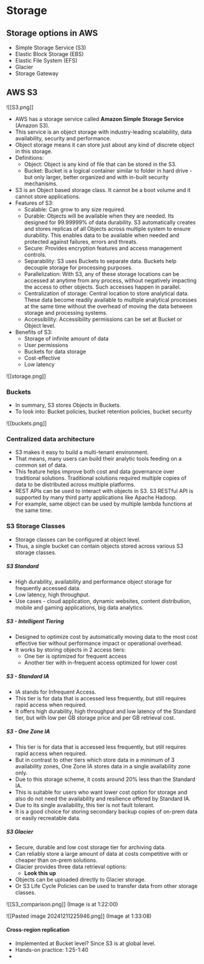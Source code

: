 # Storage

## Storage options in AWS
* Simple Storage Service (S3)
* Elastic Block Storage (EBS)
* Elastic File System (EFS)
* Glacier
* Storage Gateway

## AWS S3
![[S3.png]]
* AWS has a storage service called **Amazon Simple Storage Service** (Amazon S3). 
* This service is an object storage with industry-leading scalability, data availability, security and performance. 
* Object storage means it can store just about any kind of discrete object in this storage.
* Definitions: 
	* Object: Object is any kind of file that can be stored in the S3. 
	* Bucket: Bucket is a logical container similar to folder in hard drive - but only larger, better organized and with in-built security mechanisms. 
* S3 is an Object based storage class. It cannot be a boot volume and it cannot store applications. 
* Features of S3: 
	* Scalable: Can grow to any size required. 
	* Durable: Objects will be available when they are needed. Its designed for 99.99999% of data durability. S3 automatically creates and stores replicas of all Objects across multiple system to ensure durability. This enables data to be available when needed and protected against failures, errors and threats. 
	* Secure: Provides encryption features and access management controls. 
	* Separability: S3 uses Buckets to separate data. Buckets help decouple storage for processing purposes. 
	* Parallelization: With S3, any of these storage locations can be accessed at anytime from any process, without negatively impacting the access to other objects. Such accesses happen in parallel. 
	* Centralization of storage: Central location to store analytical data. These data become readily available to multiple analytical processes at the same time without the overhead of moving the data between storage and processing systems. 
	* Accessibility: Accessibility permissions can be set at Bucket or Object level. 
* Benefits of S3:
	* Storage of infinite amount of data
	* User permissions
	* Buckets for data storage
	* Cost-effective
	* Low latency

![[storage.png]]

### Buckets
* In summary, S3 stores Objects in Buckets. 
* To look into: Bucket policies, bucket retention policies, bucket security

![[buckets.png]]


### Centralized data architecture
* S3 makes it easy to build a multi-tenant environment. 
* That means, many users can build their analytic tools feeding on a common set of data. 
* This feature helps improve both cost and data governance over traditional solutions. Traditional solutions required multiple copies of data to be distributed across multiple platforms. 
* REST APIs can be used to interact with objects in S3. S3 RESTful API is supported by many third party applications like Apache Hadoop. 
* For example, same object can be used by multiple lambda functions at the same time. 

### S3 Storage Classes
* Storage classes can be configured at object level. 
* Thus, a single bucket can contain objects stored across various S3 storage classes.
##### S3 Standard
- High durability, availability and performance object storage for frequently accessed data.
- Low latency, high throughput. 
- Use cases - cloud application, dynamic websites, content distribution, mobile and gaming applications, big data analytics. 
##### S3 - Intelligent Tiering
* Designed to optimize cost by automatically moving data to the most cost effective tier without performance impact or operational overhead. 
* It works by storing objects in 2 access tiers: 
	* One tier is optimized for frequent access
	* Another tier with in-frequent access optimized for lower cost
##### S3 - Standard IA
* IA stands for Infrequent Access. 
* This tier is for data that is accessed less frequently, but still requires rapid access when required. 
* It offers high durability, high throughput and low latency of the Standard tier, but with low per GB storage price and per GB retrieval cost. 
##### S3 - One Zone IA
* This tier is for data that is accessed less frequently, but still requires rapid access when required. 
* But in contrast to other tiers which store data in a minimum of 3 availability zones, One Zone IA stores data in a single availability zone only.
* Due to this storage scheme, it costs around 20% less than the Standard IA. 
* This is suitable for users who want lower cost option for storage and also do not need the availability and resilience offered by Standard IA. 
* Due to its single availability, this tier is not fault tolerant.
* It is a good choice for storing secondary backup copies of on-prem data or easily recreatable data. 
##### S3 Glacier
* Secure, durable and low cost storage tier for archiving data. 
* Can reliably store a large amount of data at costs competitive with or cheaper than on-prem solutions. 
* Glacier provides three data retrieval options: 
	* **Look this up**
* Objects can be uploaded directly to Glacier storage. 
* Or S3 Life Cycle Policies can be used to transfer data from other storage classes. 

![[S3_comparison.png]]
(Image is at 1:22:00)


![[Pasted image 20241211225946.png]]
(Image at 1:33:08)
#### Cross-region replication
* Implemented at Bucket level? Since S3 is at global level. 
* Hands-on practice: 1:25-1:40
* 